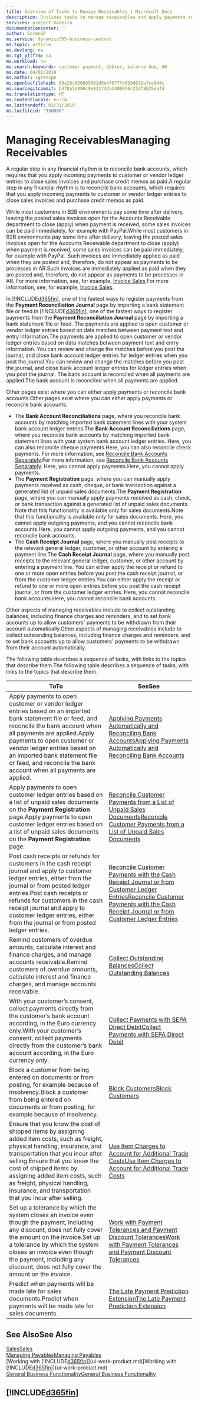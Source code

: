```yaml
---
title: Overview of Tasks to Manage Receivables | Microsoft Docs
description: Outlines tasks to manage receivables and apply payments to customer or vendor ledger entries.
services: project-madeira
documentationcenter: ''
author: SorenGP
ms.service: dynamics365-business-central
ms.topic: article
ms.devlang: na
ms.tgt_pltfrm: na
ms.workload: na
ms.search.keywords: customer payment, debtor, balance due, AR
ms.date: 04/01/2019
ms.author: sgroespe
ms.openlocfilehash: 60a28c856609861d9e47877fb093d819afcc044c
ms.sourcegitcommit: bd78a5d990c9e83174da1409076c22df8b35eafd
ms.translationtype: HT
ms.contentlocale: en-CA
ms.lasthandoff: 03/31/2019
ms.locfileid: "930880"
---
```

# <a name="managing-receivables"></a><span data-ttu-id="c7b0a-103">Managing Receivables</span><span class="sxs-lookup"><span data-stu-id="c7b0a-103">Managing Receivables</span></span>
<span data-ttu-id="c7b0a-104">A regular step in any financial rhythm is to reconcile bank accounts, which requires that you apply incoming payments to customer or vendor ledger entries to close sales invoices and purchase credit memos as paid.</span><span class="sxs-lookup"><span data-stu-id="c7b0a-104">A regular step in any financial rhythm is to reconcile bank accounts, which requires that you apply incoming payments to customer or vendor ledger entries to close sales invoices and purchase credit memos as paid.</span></span>

<span data-ttu-id="c7b0a-105">While most customers in B2B environments pay some time after delivery, leaving the posted sales invoices open for the Accounts Receivable department to close (apply) when payment is received, some sales invoices can be paid immediately, for example with PayPal.</span><span class="sxs-lookup"><span data-stu-id="c7b0a-105">While most customers in B2B environments pay some time after delivery, leaving the posted sales invoices open for the Accounts Receivable department to close (apply) when payment is received, some sales invoices can be paid immediately, for example with PayPal.</span></span> <span data-ttu-id="c7b0a-106">Such invoices are immediately applied as paid when they are posted and, therefore, do not appear as payments to be processes in AR.</span><span class="sxs-lookup"><span data-stu-id="c7b0a-106">Such invoices are immediately applied as paid when they are posted and, therefore, do not appear as payments to be processes in AR.</span></span> <span data-ttu-id="c7b0a-107">For more information, see, for example, [Invoice Sales](sales-how-invoice-sales.md).</span><span class="sxs-lookup"><span data-stu-id="c7b0a-107">For more information, see, for example, [Invoice Sales](sales-how-invoice-sales.md).</span></span>  

<span data-ttu-id="c7b0a-108">In [!INCLUDE[d365fin](includes/d365fin_md.md)], one of the fastest ways to register payments from the **Payment Reconciliation Journal** page by importing a bank statement file or feed.</span><span class="sxs-lookup"><span data-stu-id="c7b0a-108">In [!INCLUDE[d365fin](includes/d365fin_md.md)], one of the fastest ways to register payments from the **Payment Reconciliation Journal** page by importing a bank statement file or feed.</span></span> <span data-ttu-id="c7b0a-109">The payments are applied to open customer or vendor ledger entries based on data matches between payment text and entry information.</span><span class="sxs-lookup"><span data-stu-id="c7b0a-109">The payments are applied to open customer or vendor ledger entries based on data matches between payment text and entry information.</span></span> <span data-ttu-id="c7b0a-110">You can review and change the matches before you post the journal, and close bank account ledger entries for ledger entries when you post the journal.</span><span class="sxs-lookup"><span data-stu-id="c7b0a-110">You can review and change the matches before you post the journal, and close bank account ledger entries for ledger entries when you post the journal.</span></span> <span data-ttu-id="c7b0a-111">The bank account is reconciled when all payments are applied.</span><span class="sxs-lookup"><span data-stu-id="c7b0a-111">The bank account is reconciled when all payments are applied.</span></span>

<span data-ttu-id="c7b0a-112">Other pages exist where you can either apply payments or reconcile bank accounts:</span><span class="sxs-lookup"><span data-stu-id="c7b0a-112">Other pages exist where you can either apply payments or reconcile bank accounts:</span></span>

* <span data-ttu-id="c7b0a-113">The **Bank Account Reconciliations** page, where you reconcile bank accounts by matching imported bank statement lines with your system bank account ledger entries.</span><span class="sxs-lookup"><span data-stu-id="c7b0a-113">The **Bank Account Reconciliations** page, where you reconcile bank accounts by matching imported bank statement lines with your system bank account ledger entries.</span></span> <span data-ttu-id="c7b0a-114">Here, you can also reconcile cheque payments.</span><span class="sxs-lookup"><span data-stu-id="c7b0a-114">Here, you can also reconcile check payments.</span></span> <span data-ttu-id="c7b0a-115">For more information, see [Reconcile Bank Accounts Separately](bank-how-reconcile-bank-accounts-separately.md).</span><span class="sxs-lookup"><span data-stu-id="c7b0a-115">For more information, see [Reconcile Bank Accounts Separately](bank-how-reconcile-bank-accounts-separately.md).</span></span> <span data-ttu-id="c7b0a-116">Here, you cannot apply payments.</span><span class="sxs-lookup"><span data-stu-id="c7b0a-116">Here, you cannot apply payments.</span></span>
* <span data-ttu-id="c7b0a-117">The **Payment Registration** page, where you can manually apply payments received as cash, cheque, or bank transaction against a generated list of unpaid sales documents.</span><span class="sxs-lookup"><span data-stu-id="c7b0a-117">The **Payment Registration** page, where you can manually apply payments received as cash, check, or bank transaction against a generated list of unpaid sales documents.</span></span> <span data-ttu-id="c7b0a-118">Note that this functionality is available only for sales documents.</span><span class="sxs-lookup"><span data-stu-id="c7b0a-118">Note that this functionality is available only for sales documents.</span></span> <span data-ttu-id="c7b0a-119">Here, you cannot apply outgoing payments, and you cannot reconcile bank accounts.</span><span class="sxs-lookup"><span data-stu-id="c7b0a-119">Here, you cannot apply outgoing payments, and you cannot reconcile bank accounts.</span></span>
* <span data-ttu-id="c7b0a-120">The **Cash Receipt Journal** page, where you manually post receipts to the relevant general ledger, customer, or other account by entering a payment line.</span><span class="sxs-lookup"><span data-stu-id="c7b0a-120">The **Cash Receipt Journal** page, where you manually post receipts to the relevant general ledger, customer, or other account by entering a payment line.</span></span> <span data-ttu-id="c7b0a-121">You can either apply the receipt or refund to one or more open entries before you post the cash receipt journal, or from the customer ledger entries.</span><span class="sxs-lookup"><span data-stu-id="c7b0a-121">You can either apply the receipt or refund to one or more open entries before you post the cash receipt journal, or from the customer ledger entries.</span></span> <span data-ttu-id="c7b0a-122">Here, you cannot reconcile bank accounts.</span><span class="sxs-lookup"><span data-stu-id="c7b0a-122">Here, you cannot reconcile bank accounts.</span></span>  

<span data-ttu-id="c7b0a-123">Other aspects of managing receivables include to collect outstanding balances, including finance charges and reminders, and to set bank accounts up to allow customers' payments to be withdrawn from their account automatically.</span><span class="sxs-lookup"><span data-stu-id="c7b0a-123">Other aspects of managing receivables include to collect outstanding balances, including finance charges and reminders, and to set bank accounts up to allow customers' payments to be withdrawn from their account automatically.</span></span>

<span data-ttu-id="c7b0a-124">The following table describes a sequence of tasks, with links to the topics that describe them.</span><span class="sxs-lookup"><span data-stu-id="c7b0a-124">The following table describes a sequence of tasks, with links to the topics that describe them.</span></span>  

| <span data-ttu-id="c7b0a-125">To</span><span class="sxs-lookup"><span data-stu-id="c7b0a-125">To</span></span> | <span data-ttu-id="c7b0a-126">See</span><span class="sxs-lookup"><span data-stu-id="c7b0a-126">See</span></span> |
| --- | --- |
| <span data-ttu-id="c7b0a-127">Apply payments to open customer or vendor ledger entries based on an imported bank statement file or feed, and reconcile the bank account when all payments are applied.</span><span class="sxs-lookup"><span data-stu-id="c7b0a-127">Apply payments to open customer or vendor ledger entries based on an imported bank statement file or feed, and reconcile the bank account when all payments are applied.</span></span> |[<span data-ttu-id="c7b0a-128">Applying Payments Automatically and Reconciling Bank Accounts</span><span class="sxs-lookup"><span data-stu-id="c7b0a-128">Applying Payments Automatically and Reconciling Bank Accounts</span></span>](receivables-apply-payments-auto-reconcile-bank-accounts.md) |
| <span data-ttu-id="c7b0a-129">Apply payments to open customer ledger entries based on a list of unpaid sales documents on the **Payment Registration** page.</span><span class="sxs-lookup"><span data-stu-id="c7b0a-129">Apply payments to open customer ledger entries based on a list of unpaid sales documents on the **Payment Registration** page.</span></span> |[<span data-ttu-id="c7b0a-130">Reconcile Customer Payments from a List of Unpaid Sales Documents</span><span class="sxs-lookup"><span data-stu-id="c7b0a-130">Reconcile Customer Payments from a List of Unpaid Sales Documents</span></span>](receivables-how-reconcile-customer-payments-list-unpaid-sales-documents.md) |
| <span data-ttu-id="c7b0a-131">Post cash receipts or refunds for customers in the cash receipt journal and apply to customer ledger entries, either from the journal or from posted ledger entries.</span><span class="sxs-lookup"><span data-stu-id="c7b0a-131">Post cash receipts or refunds for customers in the cash receipt journal and apply to customer ledger entries, either from the journal or from posted ledger entries.</span></span> |[<span data-ttu-id="c7b0a-132">Reconcile Customer Payments with the Cash Receipt Journal or from Customer Ledger Entries</span><span class="sxs-lookup"><span data-stu-id="c7b0a-132">Reconcile Customer Payments with the Cash Receipt Journal or from Customer Ledger Entries</span></span>](receivables-how-apply-sales-transactions-manually.md) |
| <span data-ttu-id="c7b0a-133">Remind customers of overdue amounts, calculate interest and finance charges, and manage accounts receivable.</span><span class="sxs-lookup"><span data-stu-id="c7b0a-133">Remind customers of overdue amounts, calculate interest and finance charges, and manage accounts receivable.</span></span> |[<span data-ttu-id="c7b0a-134">Collect Outstanding Balances</span><span class="sxs-lookup"><span data-stu-id="c7b0a-134">Collect Outstanding Balances</span></span>](receivables-collect-outstanding-balances.md) |
|<span data-ttu-id="c7b0a-135">With your customer’s consent, collect payments directly from the customer’s bank account according, in the Euro currency only.</span><span class="sxs-lookup"><span data-stu-id="c7b0a-135">With your customer’s consent, collect payments directly from the customer’s bank account according, in the Euro currency only.</span></span>|[<span data-ttu-id="c7b0a-136">Collect Payments with SEPA Direct Debit</span><span class="sxs-lookup"><span data-stu-id="c7b0a-136">Collect Payments with SEPA Direct Debit</span></span>](finance-collect-payments-with-sepa-direct-debit.md)|
|<span data-ttu-id="c7b0a-137">Block a customer from being entered on documents or from posting, for example because of insolvency.</span><span class="sxs-lookup"><span data-stu-id="c7b0a-137">Block a customer from being entered on documents or from posting, for example because of insolvency.</span></span>|[<span data-ttu-id="c7b0a-138">Block Customers</span><span class="sxs-lookup"><span data-stu-id="c7b0a-138">Block Customers</span></span>](receivables-how-block-customers.md)|
|<span data-ttu-id="c7b0a-139">Ensure that you know the cost of shipped items by assigning added item costs, such as freight, physical handling, insurance, and transportation that you incur after selling.</span><span class="sxs-lookup"><span data-stu-id="c7b0a-139">Ensure that you know the cost of shipped items by assigning added item costs, such as freight, physical handling, insurance, and transportation that you incur after selling.</span></span>|[<span data-ttu-id="c7b0a-140">Use Item Charges to Account for Additional Trade Costs</span><span class="sxs-lookup"><span data-stu-id="c7b0a-140">Use Item Charges to Account for Additional Trade Costs</span></span>](payables-how-assign-item-charges.md)|
|<span data-ttu-id="c7b0a-141">Set up a tolerance by which the system closes an invoice even though the payment, including any discount, does not fully cover the amount on the invoice.</span><span class="sxs-lookup"><span data-stu-id="c7b0a-141">Set up a tolerance by which the system closes an invoice even though the payment, including any discount, does not fully cover the amount on the invoice.</span></span>|[<span data-ttu-id="c7b0a-142">Work with Payment Tolerances and Payment Discount Tolerances</span><span class="sxs-lookup"><span data-stu-id="c7b0a-142">Work with Payment Tolerances and Payment Discount Tolerances</span></span>](finance-payment-tolerance-and-payment-discount-tolerance.md)|
| <span data-ttu-id="c7b0a-143">Predict when payments will be made late for sales documents.</span><span class="sxs-lookup"><span data-stu-id="c7b0a-143">Predict when payments will be made late for sales documents.</span></span> | [<span data-ttu-id="c7b0a-144">The Late Payment Prediction Extension</span><span class="sxs-lookup"><span data-stu-id="c7b0a-144">The Late Payment Prediction Extension</span></span>](ui-extensions-late-payment-prediction.md) |
## <a name="see-also"></a><span data-ttu-id="c7b0a-145">See Also</span><span class="sxs-lookup"><span data-stu-id="c7b0a-145">See Also</span></span>
[<span data-ttu-id="c7b0a-146">Sales</span><span class="sxs-lookup"><span data-stu-id="c7b0a-146">Sales</span></span>](sales-manage-sales.md)  
[<span data-ttu-id="c7b0a-147">Managing Payables</span><span class="sxs-lookup"><span data-stu-id="c7b0a-147">Managing Payables</span></span>](payables-manage-payables.md)  
<span data-ttu-id="c7b0a-148">[Working with [!INCLUDE[d365fin](includes/d365fin_md.md)]](ui-work-product.md)</span><span class="sxs-lookup"><span data-stu-id="c7b0a-148">[Working with [!INCLUDE[d365fin](includes/d365fin_md.md)]](ui-work-product.md)</span></span>  
[<span data-ttu-id="c7b0a-149">General Business Functionality</span><span class="sxs-lookup"><span data-stu-id="c7b0a-149">General Business Functionality</span></span>](ui-across-business-areas.md)

## [!INCLUDE[d365fin](includes/free_trial_md.md)]  
